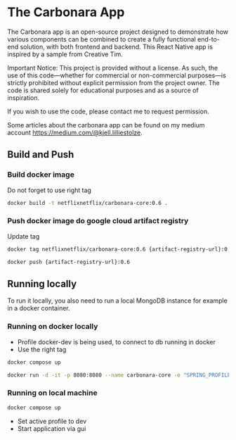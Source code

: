 # The Carbonara App

The Carbonara app is an open-source project designed to demonstrate how various components can be combined to create a fully functional end-to-end solution, with both frontend and backend. This React Native app is inspired by a sample from Creative Tim.

Important Notice:
This project is provided without a license. As such, the use of this code—whether for commercial or non-commercial purposes—is strictly prohibited without explicit permission from the project owner. The code is shared solely for educational purposes and as a source of inspiration.

If you wish to use the code, please contact me to request permission.

Some articles about the carbonara app can be found on my medium account https://medium.com/@kjell.lilliestolze.

## Build and Push
### Build docker image
Do not forget to use right tag
```bash
docker build -t netflixnetflix/carbonara-core:0.6 .
```

### Push docker image do google cloud artifact registry
Update tag
```bash
docker tag netflixnetflix/carbonara-core:0.6 {artifact-registry-url}:0.6
```
```bash
docker push {artifact-registry-url}:0.6
```

## Running locally

To run it locally, you also need to run a local MongoDB instance for example in a docker container.

### Running on docker locally
- Profile docker-dev is being used, to connect to db running in docker
- Use the right tag
```bash
docker compose up
```
```bash
docker run -d -it -p 8080:8080 --name carbonara-core -e "SPRING_PROFILES_ACTIVE=staging" --add-host host.docker.internal:host-gateway netflixnetflix/carbonara-core:0.6
```
### Running on local machine
```bash
docker compose up
```
- Set active profile to dev
- Start application via gui
